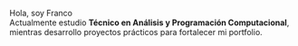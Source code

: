  Hola, soy Franco  
Actualmente estudio **Técnico en Análisis y Programación Computacional**, mientras desarrollo proyectos prácticos para fortalecer mi portfolio.

